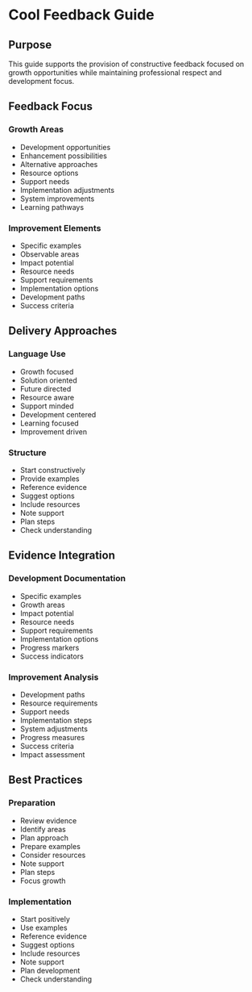 # Cool Feedback Guide

## Purpose
This guide supports the provision of constructive feedback focused on growth opportunities while maintaining professional respect and development focus.

## Feedback Focus

### Growth Areas
- Development opportunities
- Enhancement possibilities
- Alternative approaches
- Resource options
- Support needs
- Implementation adjustments
- System improvements
- Learning pathways

### Improvement Elements
- Specific examples
- Observable areas
- Impact potential
- Resource needs
- Support requirements
- Implementation options
- Development paths
- Success criteria

## Delivery Approaches

### Language Use
- Growth focused
- Solution oriented
- Future directed
- Resource aware
- Support minded
- Development centered
- Learning focused
- Improvement driven

### Structure
- Start constructively
- Provide examples
- Reference evidence
- Suggest options
- Include resources
- Note support
- Plan steps
- Check understanding

## Evidence Integration

### Development Documentation
- Specific examples
- Growth areas
- Impact potential
- Resource needs
- Support requirements
- Implementation options
- Progress markers
- Success indicators

### Improvement Analysis
- Development paths
- Resource requirements
- Support needs
- Implementation steps
- System adjustments
- Progress measures
- Success criteria
- Impact assessment

## Best Practices

### Preparation
- Review evidence
- Identify areas
- Plan approach
- Prepare examples
- Consider resources
- Note support
- Plan steps
- Focus growth

### Implementation
- Start positively
- Use examples
- Reference evidence
- Suggest options
- Include resources
- Note support
- Plan development
- Check understanding
